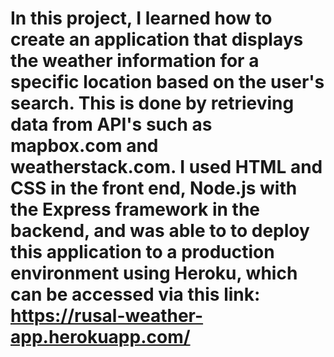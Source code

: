 # In this project, I learned how to create an application that displays the weather information for a specific location based on the user's search. This is done by retrieving data from API's such as mapbox.com and weatherstack.com. I used HTML and CSS in the front end, Node.js with the Express framework in the backend, and was able to to deploy this application to a production environment using Heroku, which can be accessed via this link: https://rusal-weather-app.herokuapp.com/
